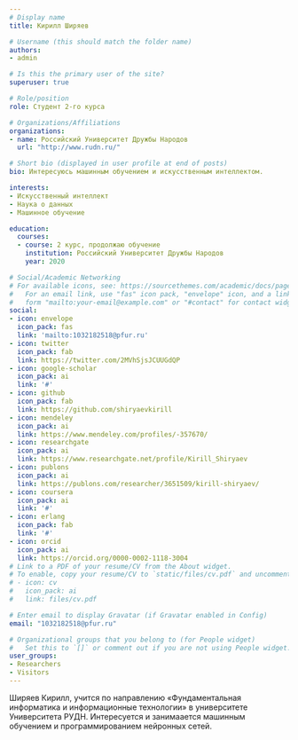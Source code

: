 ```yaml
---
# Display name
title: Кирилл Ширяев

# Username (this should match the folder name)
authors:
- admin

# Is this the primary user of the site?
superuser: true

# Role/position
role: Студент 2-го курса

# Organizations/Affiliations
organizations:
- name: Российский Университет Дружбы Народов
  url: "http://www.rudn.ru/"

# Short bio (displayed in user profile at end of posts)
bio: Интересуюсь машинным обучением и искусственным интеллектом.

interests:
- Искусственный интеллект
- Наука о данных
- Машинное обучение

education:
  courses:
  - course: 2 курс, продолжаю обучение
    institution: Российский Университет Дружбы Народов
    year: 2020

# Social/Academic Networking
# For available icons, see: https://sourcethemes.com/academic/docs/page-builder/#icons
#   For an email link, use "fas" icon pack, "envelope" icon, and a link in the
#   form "mailto:your-email@example.com" or "#contact" for contact widget.
social:
- icon: envelope
  icon_pack: fas
  link: 'mailto:1032182518@pfur.ru'
- icon: twitter
  icon_pack: fab
  link: https://twitter.com/2MVhSjsJCUUGdQP
- icon: google-scholar
  icon_pack: ai
  link: '#'
- icon: github
  icon_pack: fab
  link: https://github.com/shiryaevkirill
- icon: mendeley
  icon_pack: ai
  link: https://www.mendeley.com/profiles/-357670/
- icon: researchgate
  icon_pack: ai
  link: https://www.researchgate.net/profile/Kirill_Shiryaev
- icon: publons
  icon_pack: ai
  link: https://publons.com/researcher/3651509/kirill-shiryaev/
- icon: coursera
  icon_pack: ai
  link: '#'
- icon: erlang
  icon_pack: fab
  link: '#'
- icon: orcid
  icon_pack: ai
  link: https://orcid.org/0000-0002-1118-3004
# Link to a PDF of your resume/CV from the About widget.
# To enable, copy your resume/CV to `static/files/cv.pdf` and uncomment the lines below.
# - icon: cv
#   icon_pack: ai
#   link: files/cv.pdf

# Enter email to display Gravatar (if Gravatar enabled in Config)
email: "1032182518@pfur.ru"

# Organizational groups that you belong to (for People widget)
#   Set this to `[]` or comment out if you are not using People widget.
user_groups:
- Researchers
- Visitors
---
```


Ширяев Кирилл, учится по направлению «Фундаментальная информатика и информационные технологии» в университете Университета РУДН. Интересуется и занимаается машинным обучением и программированием нейронных сетей.
